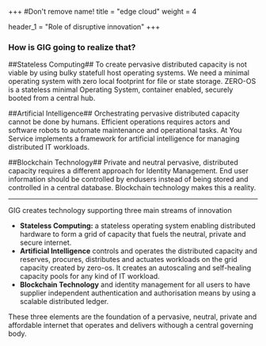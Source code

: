 +++
#Don't remove name!
title = "edge cloud"
weight = 4

header_1 = "Role of disruptive innovation"
+++

### How is GIG going to realize that? ###

##Stateless Computing##
To create pervasive distributed capacity is not viable by using bulky statefull host operating systems.  We need a minimal operating system with zero local footprint for file or state storage.  ZERO-OS is a stateless minimal Operating System, container enabled, securely booted from a central hub.

##Artificial Intelligence##
Orchestrating pervasive distributed capacity cannot be done by humans.  Efficient operations requires actors and software robots to automate maintenance and operational tasks.  At You Service implements a framework for artificial intelligence for managing distributed IT workloads.

##Blockchain Technology##
Private and neutral pervasive, distributed capacity requires a different approach for Identity Management. End user information should be controlled by endusers instead of being stored and controlled in a central database.  Blockchain technology makes this a reality.

***



GIG creates technology supporting three main streams of innovation

- **Stateless Computing:** a stateless operating system enabling distributed hardware to form a grid of capacity that fuels the neutral, private and secure internet.
- **Artificial Intelligence** controls and operates the distributed capacity and reserves, procures, distributes and actuates workloads on the grid capacity created by zero-os. It creates an autoscaling and self-healing capacity pools for any kind of IT workload.
- **Blockchain Technology** and identity management for all users to have supplier independent authentication and authorisation means by using a scalable distributed ledger.

These three elements are the foundation of a pervasive, neutral, private and affordable internet that operates and delivers withough a central governing body.

